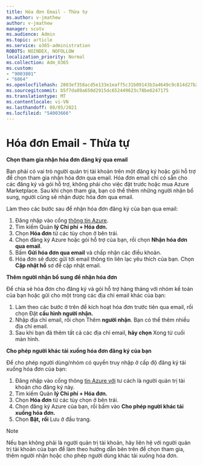 ```yaml
---
title: Hóa đơn Email - Thừa tự
ms.author: v-jmathew
author: v-jmathew
manager: scotv
ms.audience: Admin
ms.topic: article
ms.service: o365-administration
ROBOTS: NOINDEX, NOFOLLOW
localization_priority: Normal
ms.collection: Adm_O365
ms.custom:
- "9003801"
- "6864"
ms.openlocfilehash: 2803ef358acd5e133e1eaff5c31b09143b3a4649c9c814d27b214585487c0e7e
ms.sourcegitcommit: b5f7da89a650d2915dc652449623c78be6247175
ms.translationtype: MT
ms.contentlocale: vi-VN
ms.lasthandoff: 08/05/2021
ms.locfileid: "54003666"
---
```

# <a name="e-mail-invoice---legacy"></a>Hóa đơn Email - Thừa tự

**Chọn tham gia nhận hóa đơn đăng ký qua email**

Bạn phải có vai trò người quản trị tài khoản trên một đăng ký hoặc gói hỗ trợ để chọn tham gia nhận hóa đơn qua email. Hóa đơn email chỉ có sẵn cho các đăng ký và gói hỗ trợ, không phải cho việc đặt trước hoặc mua Azure Marketplace. Sau khi chọn tham gia, bạn có thể thêm những người nhận bổ sung, người cũng sẽ nhận được hóa đơn qua email.

Làm theo các bước sau để nhận hóa đơn đăng ký của bạn qua email:

1. Đăng nhập vào cổng [thông tin Azure](https://portal.azure.com/).
2. Tìm kiếm Quản **lý Chi phí + Hóa đơn.**
3. Chọn **Hóa đơn** từ các tùy chọn ở bên trái.
4. Chọn đăng ký Azure hoặc gói hỗ trợ của bạn, rồi chọn **Nhận hóa đơn qua email**.
5. Bấm **Gửi hóa đơn qua email** và chấp nhận các điều khoản.
6. Hóa đơn sẽ được gửi tới email thông tin liên lạc yêu thích của bạn. Chọn **Cập nhật hồ** sơ để cập nhật email.

**Thêm người nhận bổ sung để nhận hóa đơn**

Để chia sẻ hóa đơn cho đăng ký và gói hỗ trợ hàng tháng với nhóm kế toán của bạn hoặc gửi cho một trong các địa chỉ email khác của bạn:

1. Làm theo các bước ở trên để kích hoạt hóa đơn trước tiên qua email, rồi chọn Đặt **cấu hình người nhận.**
2. Nhập địa chỉ email, rồi chọn Thêm **người nhận**. Bạn có thể thêm nhiều địa chỉ email.
3. Sau khi bạn đã thêm tất cả các địa chỉ email, **hãy chọn** Xong từ cuối màn hình.

**Cho phép người khác tải xuống hóa đơn đăng ký của bạn**

Để cho phép người dùng/nhóm có quyền truy nhập ở cấp độ đăng ký tải xuống hóa đơn của bạn:

1. Đăng nhập vào cổng thông [tin Azure với](https://portal.azure.com/) tư cách là người quản trị tài khoản cho đăng ký này.
2. Tìm kiếm Quản **lý Chi phí + Hóa đơn.**
3. Chọn **Hóa đơn** từ các tùy chọn ở bên trái.
4. Chọn đăng ký Azure của bạn, rồi bấm vào **Cho phép người khác tải xuống hóa đơn.**
5. Chọn **Bật,** **rồi** Lưu ở đầu trang.

> [!NOTE]
Nếu bạn không phải là người quản trị tài khoản, hãy liên hệ với người quản trị tài khoản của bạn để làm theo hướng dẫn bên trên để chọn tham gia, thêm người nhận hoặc cho phép người dùng khác tải xuống hóa đơn.
